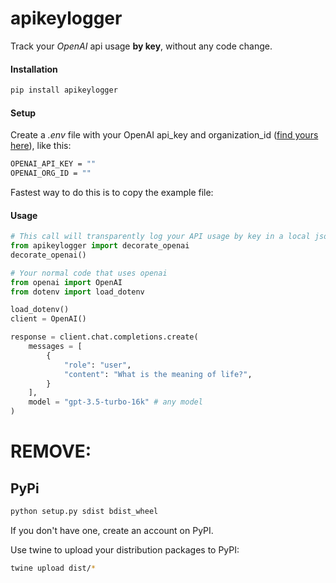 # apikeylogger

Track your *OpenAI* api usage **by key**, without any code change.

#### Installation

```bash
pip install apikeylogger
```

#### Setup
Create a *.env* file with your OpenAI api_key and organization_id ([find yours here](https://platform.openai.com/account/organization)), like this:
```bash
OPENAI_API_KEY = ""
OPENAI_ORG_ID = ""
```
Fastest way to do this is to copy the example file:


#### Usage
```python
# This call will transparently log your API usage by key in a local json file *logs.json*
from apikeylogger import decorate_openai
decorate_openai()

# Your normal code that uses openai
from openai import OpenAI
from dotenv import load_dotenv

load_dotenv()
client = OpenAI()

response = client.chat.completions.create(
    messages = [
        {
            "role": "user",
            "content": "What is the meaning of life?",
        }
    ],
    model = "gpt-3.5-turbo-16k" # any model
)
```
# REMOVE:
## PyPi

```bash
python setup.py sdist bdist_wheel
```

If you don't have one, create an account on PyPI.

Use twine to upload your distribution packages to PyPI:

```bash
twine upload dist/*
```